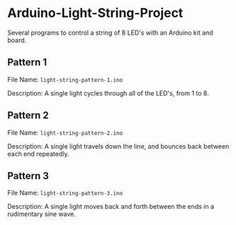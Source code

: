 Arduino-Light-String-Project
============================

Several programs to control a string of 8 LED's with an Arduino kit and board.


Pattern 1
---------

File Name: `light-string-pattern-1.ino`

Description: A single light cycles through all of the LED's, from 1 to 8.


Pattern 2
---------

File Name: `light-string-pattern-2.ino`

Description: A single light travels down the line, and bounces back between each end repeatedly.


Pattern 3
---------

File Name: `light-string-pattern-3.ino`

Description: A single light moves back and forth between the ends in a rudimentary sine wave.

